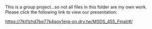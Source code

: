 This is a group project...so not all files in this folder are my own work. Please click the following link to view our presentation:

https://7kil1zhd7be77k4qoy1erq-on.drv.tw/MSDS_455_Final/#/
